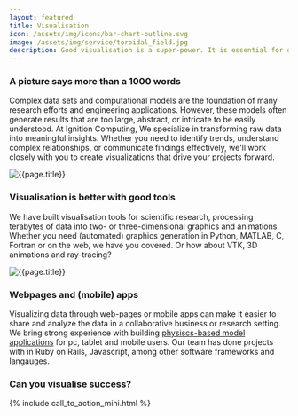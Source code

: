 ```yaml
---
layout: featured
title: Visualisation
icon: /assets/img/icons/bar-chart-outline.svg
image: /assets/img/service/toroidal_field.jpg
description: Good visualisation is a super-power. It is essential for discovery and communication.
---
```


<div class="row">
    <div class="col-md-12">
        <div class="service-details mb-40">
            <h3>A picture says more than a 1000 words</h3>
            <p>Complex data sets and computational models are the foundation of many research efforts and engineering applications. However, these models often generate results that are too large, abstract, or intricate to be easily understood. At Ignition Computing, We specialize in transforming raw data into meaningful insights. Whether you need to identify trends, understand complex relationships, or communicate findings effectively, we'll work closely with you to create visualizations that drive your projects forward.</p>
        </div>
    </div>
</div>
<div class="row">
    <div class="col-xl-6 col-lg-12">
        <div class="s-details-img mb-30">
            <img src="{{site.baseurl}}/assets/img/service/pexels-thisisengineering-3912976-min.jpg" alt="{{page.title}}">
        </div>
    </div>
    <div class="col-xl-6 col-lg-12">
        <div class="service-details mb-40">
            <h3>Visualisation is better with good tools</h3>
            <p>We have built visualisation tools for scientific research, processing terabytes of data into two- or three-dimensional graphics and animations.
	    Whether you need (automated) graphics generation in Python, MATLAB, C, Fortran or on the web, we have you covered.
	    Or how about VTK, 3D animations and ray-tracing?
	    </p>
        </div>
    </div>
</div>
<div class="row">
    <div class="col-xl-6 col-lg-12">
        <div class="s-details-img mb-30">
            <img src="{{site.baseurl}}/assets/img/service/projoules_dashboard-1024x691.png" alt="{{page.title}}">
        </div>
    </div>
    <div class="col-xl-6 col-lg-12">
        <div class="service-details mb-30">
            <h3>Webpages and (mobile) apps</h3>
            <p> Visualizing data through web-pages or mobile apps can make it easier to share and analyze the data in a collaborative business or research setting. We bring strong experience with building <a href="{% link _posts/news/2023-04-24-Projoules-Horticulture-Modeling-Tool.md %}"> physiscs-based model applications</a> for pc, tablet and mobile users. Our team has done projects with in Ruby on Rails, Javascript, among other  software frameworks and langauges.</p>
        </div>
    </div>
</div>
<div class="service-details mb-30">
    <h3>Can you visualise success?</h3>
    {% include call_to_action_mini.html %}
</div>
